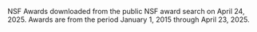 NSF Awards downloaded from the public NSF award search on April 24, 2025.  Awards are from the period January 1, 2015 through April 23, 2025.
